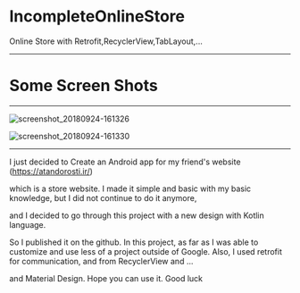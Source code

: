 # IncompleteOnlineStore
Online Store with Retrofit,RecyclerView,TabLayout,...


----------

# Some Screen Shots

---


![screenshot_20180924-161326](https://user-images.githubusercontent.com/26750131/45952972-ae1f6600-bfd6-11e8-849e-8901f2d0f6de.png)



![screenshot_20180924-161330](https://user-images.githubusercontent.com/26750131/45953077-fc346980-bfd6-11e8-8fa3-e9cd4ef062bf.png)


--------

I just decided to Create an Android app for my friend's website (https://atandorosti.ir/)

which is a store website. 
I made it simple and basic with my basic knowledge, but I did not continue to do it anymore,

and I decided to go through this project with a new design with Kotlin language. 

So I published it on the github. In this project, as far as I was able to 
customize and use less of a project outside of Google.
Also, I used retrofit for communication, and from RecyclerView and ... 

and Material Design. Hope you can use it. Good luck
